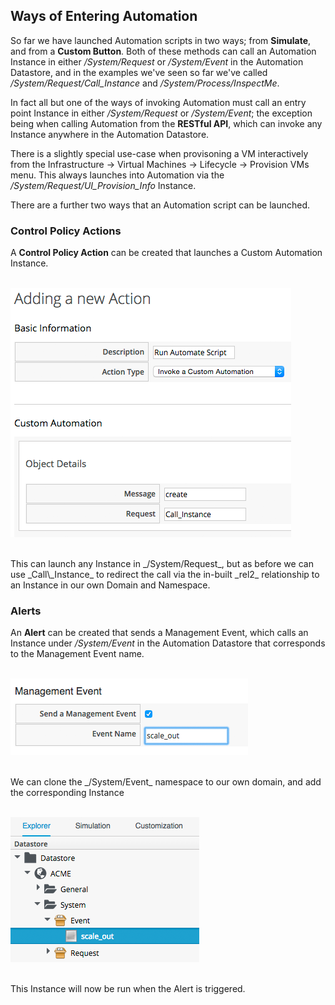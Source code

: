 ## Ways of Entering Automation

So far we have launched Automation scripts in two ways; from **Simulate**, and from a **Custom Button**. Both of these methods can call an Automation Instance in either
_/System/Request_ or _/System/Event_ in the Automation Datastore, and in the examples we've seen so far we've called _/System/Request/Call\_Instance_ and _/System/Process/InspectMe_.

In fact all but one of the ways of invoking Automation must call an entry point Instance in either
_/System/Request_ or _/System/Event_; the exception being when calling Automation from the **RESTful API**, which can invoke any Instance anywhere in the Automation Datastore.

There is a slightly special use-case when provisoning a VM interactively from the Infrastructure -> Virtual Machines -> Lifecycle -> Provision VMs menu. This always launches into Automation via the _/System/Request/UI\_Provision\_Info_ Instance.

There are a further two ways that an Automation script can be launched.

### Control Policy Actions

A **Control Policy Action** can be created that launches a Custom Automation Instance.
<br> <br>

![screenshot](images/screenshot1.png?)

<br>
This can launch any Instance in _/System/Request_, but as before we can use _Call\_Instance_ to redirect the call via the in-built _rel2_ relationship to an Instance in our own Domain and Namespace.

### Alerts

An **Alert** can be created that sends a Management Event, which calls an Instance under _/System/Event_ in the Automation Datastore that corresponds to the Management Event name.
<br> <br>

![screenshot](images/screenshot2.png)

<br>
We can clone the _/System/Event_ namespace to our own domain, and add the corresponding Instance
<br> <br>

![screenshot](images/screenshot3.png)

<br>
This Instance will now be run when the Alert is triggered.


